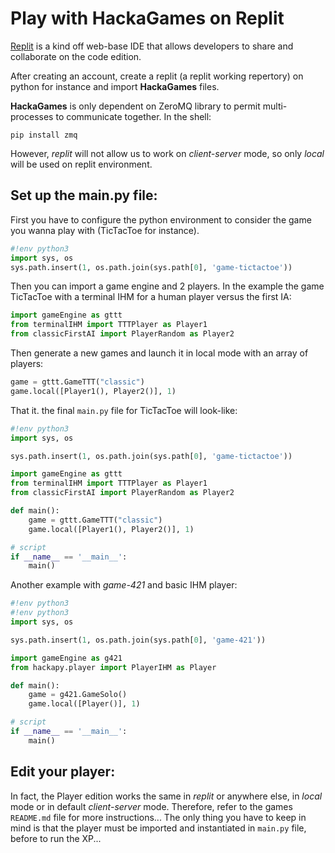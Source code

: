 # Play with HackaGames on Replit

[Replit](https://replit.com) is a kind off web-base IDE that allows developers to share and collaborate on the code edition.

After creating an account, create a replit (a replit working repertory) on python for instance and import **HackaGames** files.

**HackaGames** is only dependent on ZeroMQ library to permit multi-processes to communicate together.
In the shell:

```
pip install zmq
```

However, _replit_ will not allow us to work on _client-server_ mode, so only _local_ will be used on replit environment.

## Set up the main.py file:

First you have to configure the python environment to consider the game you  wanna play with (TicTacToe for instance).

```python
#!env python3
import sys, os
sys.path.insert(1, os.path.join(sys.path[0], 'game-tictactoe'))
```

Then you can import a game engine and 2 players. In the example the game TicTacToe with a terminal IHM for a human player versus the first IA: 

```python
import gameEngine as gttt
from terminalIHM import TTTPlayer as Player1
from classicFirstAI import PlayerRandom as Player2
```

Then generate a new games and launch it in local mode with an array of players:

```python
game = gttt.GameTTT("classic")
game.local([Player1(), Player2()], 1)
```

That it. the final `main.py` file for TicTacToe will look-like:

```python
#!env python3
import sys, os

sys.path.insert(1, os.path.join(sys.path[0], 'game-tictactoe'))

import gameEngine as gttt
from terminalIHM import TTTPlayer as Player1
from classicFirstAI import PlayerRandom as Player2

def main():
    game = gttt.GameTTT("classic")
    game.local([Player1(), Player2()], 1)

# script
if __name__ == '__main__':
    main()
```

Another example with _game-421_ and basic IHM player:

```python
#!env python3
#!env python3
import sys, os

sys.path.insert(1, os.path.join(sys.path[0], 'game-421'))

import gameEngine as g421
from hackapy.player import PlayerIHM as Player

def main():
    game = g421.GameSolo()
    game.local([Player()], 1)

# script
if __name__ == '__main__':
    main()
```


## Edit your player:

In fact, the Player edition works the same in _replit_ or anywhere else, in _local_ mode or in default _client-server_ mode.
Therefore, refer to the games `README.md` file for more instructions...
The only thing you have to keep in mind is that the player must be imported and instantiated in `main.py` file, before to run the XP...
